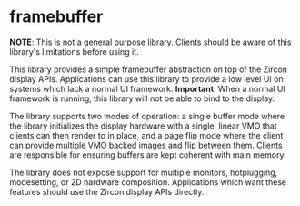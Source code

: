 # framebuffer

**NOTE**: This is not a general purpose library. Clients should be aware of this
library's limitations before using it.

This library provides a simple framebuffer abstraction on top of the Zircon display
APIs. Applications can use this library to provide a low level UI on systems which lack
a normal UI framework. **Important**: When a normal UI framework is running, this
library will not be able to bind to the display.

The library supports two modes of operation: a single buffer mode where the library
initializes the display hardware with a single, linear VMO that clients can then
render to in place, and a page flip mode where the client can provide multiple VMO
backed images and flip between them. Clients are responsible for ensuring buffers
are kept coherent with main memory.

The library does not expose support for multiple monitors, hotplugging, modesetting,
or 2D hardware composition. Applications which want these features should use the Zircon
display APIs directly.
